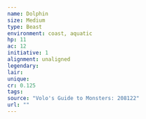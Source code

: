 ```yaml
---
name: Dolphin
size: Medium
type: Beast
environment: coast, aquatic
hp: 11
ac: 12
initiative: 1
alignment: unaligned
legendary: 
lair: 
unique: 
cr: 0.125
tags: 
source: "Volo's Guide to Monsters: 208122"
url: ""
---
```

